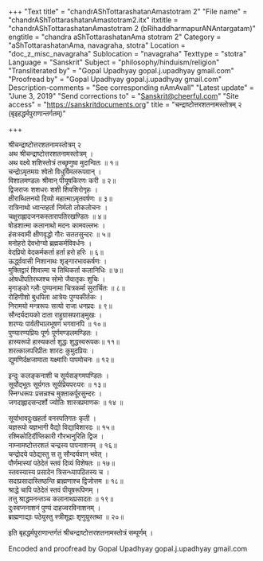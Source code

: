 +++
"Text title" = "chandrAShTottarashatanAmastotram 2"
"File name" = "chandrAShTottarashatanAmastotram2.itx"
itxtitle = "chandrAShTottarashatanAmastotram 2 (bRihaddharmapurANAntargatam)"
engtitle = "chandra aShTottarashatanAma stotram 2"
Category = "aShTottarashatanAma, navagraha, stotra"
Location = "doc_z_misc_navagraha"
Sublocation = "navagraha"
Texttype = "stotra"
Language = "Sanskrit"
Subject = "philosophy/hinduism/religion"
"Transliterated by" = "Gopal Upadhyay gopal.j.upadhyay gmail.com"
"Proofread by" = "Gopal Upadhyay gopal.j.upadhyay gmail.com"
Description-comments = "See corresponding nAmAvalI"
"Latest update" = "June 3, 2019"
"Send corrections to" = "Sanskrit@cheerful.com"
"Site access" = "https://sanskritdocuments.org"
title = "चन्द्राष्टोत्तरशतनामस्तोत्रम् २ (बृइहद्धर्मपुराणान्तर्गतम्)"

+++
  
 श्रीचन्द्राष्टोत्तरशतनामस्तोत्रम् २   
अथ श्रीचन्द्राष्टोत्तरशतनामस्तोत्रम् ।  
अथ वक्ष्ये शशिस्तोत्रं तच्छृणुष्व मुदान्वितः ॥ १॥   
चन्द्रोऽमृतमयः श्वेतो विधुर्विमलरूपवान् ।   
विशालमण्डलः श्रीमान् पीयूषकिरणः करी ॥ २॥   
द्विजराजः शशधरः शशी शिवशिरोगृहः ।   
क्षीराब्धितनयो दिव्यो महात्माऽमृतवर्षणः ॥ ३॥   
रात्रिनाथो ध्वान्तहर्ता निर्मलो लोकलोचनः ।   
चक्षुराह्लादजनकस्तारापतिरखण्डितः ॥ ४॥   
षोडशात्मा कलानाथो मदनः कामवल्लभः ।   
हंसःस्वामी क्षीणवृद्धो गौरः सततसुन्दरः ॥ ५॥   
मनोहरो देवभोग्यो ब्रह्मकर्मविवर्धनः ।   
वेदप्रियो वेदकर्मकर्ता हर्ता हरो हरिः ॥ ६॥   
ऊर्द्ध्ववासी निशानाथः श‍ृङ्गारभावकर्षणः ।   
मुक्तिद्वारं शिवात्मा च तिथिकर्ता कलानिधिः ॥ ७॥   
ओषधीपतिरब्जश्च सोमो जैवातृकः शुचिः ।   
मृगाङ्को ग्लौः पुण्यनामा चित्रकर्मा सुरार्चितः ॥ ८॥   
रोहिणीशो बुधपिता आत्रेयः पुण्यकीर्तकः ।   
निरामयो मन्त्ररूपः सत्यो राजा धनप्रदः ॥ ९॥   
सौन्दर्यदायको दाता राहुग्रासपराङ्मुखः ।   
शरण्यः पार्वतीभालभूषणं भगवानपि ॥ १०॥   
पुण्यारण्यप्रियः पूर्णः पूर्णमण्डलमण्डितः ।   
हास्यरूपो हास्यकर्ता शुद्धः शुद्धस्वरूपकः॥ ११॥   
शरत्कालपरिप्रीतः शारदः कुमुदप्रियः ।   
द्युमणिर्दक्षजामाता यक्ष्मारिः पापमोचनः ॥ १२॥  
  
इन्दुः कलङ्कनाशी च सूर्यसङ्गमपण्डितः ।   
सूर्योद्भूतः सूर्यगतः सूर्यप्रियपरःपरः ॥ १३॥   
स्निग्धरूपः प्रसन्नश्च मुक्ताकर्पूरसुन्दरः ।   
जगदाह्लादसन्दर्शो ज्योतिः शास्त्रप्रमाणकः ॥ १४ ॥  
  
सूर्याभावदुःखहर्ता वनस्पतिगतः कृती ।   
यज्ञरूपो यज्ञभागी वैद्यो विद्याविशारदः ॥ १५॥   
रश्मिकोटिर्दीप्तिकारी गौरभानुरिति द्विज ।   
नाम्नामष्टोत्तरशतं चन्द्रस्य पापनाशनम् ॥ १६॥   
चन्द्रोदये पठेद्यस्तु स तु सौन्दर्यवान् भवेत् ।   
पौर्णमास्यां पठेदेतं स्तवं दिव्यं विशेषतः ॥ १७॥   
स्तवस्यास्य प्रसादेन त्रिसन्ध्यापठितस्य च ।   
सदाप्रसादास्तिष्ठन्ति ब्राह्मणाश्च द्विजोत्तम ॥ १८॥   
श्राद्धे चापि पठेदेतं स्तवं पीयूषरूपिणम् ।   
तत्तु श्राद्धमनन्तञ्च कलानाथप्रसादतः ॥ १९॥   
दुःस्वप्ननाशनं पुण्यं दाहज्वरविनाशनम् ।   
ब्राह्मणाद्याः पठेयुस्तु स्त्रीशूद्राः श‍ृणुयुस्तथा ॥ २०॥  
  
इति बृहद्धर्मपुराणान्तर्गतं श्रीचन्द्राष्टोत्तरशतनामस्तोत्रं सम्पूर्णम् ।  
  
  
Encoded and proofread by Gopal Upadhyay gopal.j.upadhyay gmail.com  
  
